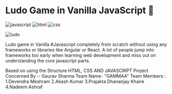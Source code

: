 # Ludo Game in Vanilla JavaScript 🚀

![javascript](https://img.shields.io/badge/JavaScript-F7DF1E?style=for-the-badge&logo=javascript&logoColor=black) ![html](https://img.shields.io/badge/HTML5-E34F26?style=for-the-badge&logo=html5&logoColor=white) ![css](https://img.shields.io/badge/CSS-239120?&style=for-the-badge&logo=css3&logoColor=white)


![ludo](https://github.com/triggerdeva/ludo-js/blob/master/ludo/ludo-bg.jpg?raw=true)

Ludo game in Vanilla #Javascript  completely from scratch without using any frameworks or libraries like Angular or React. A lot of people jump into frameworks too early when learning web development and miss out on understanding the core javascript parts.

Based on using the Structure HTML, CSS AND JAVASCRIPT
Project Concerned By :- Gaurav Sharma
Team Name- "GAMMAA"
Team Members :
1.Devendra Meshram
2.Akash Kumar
3.Prajakta Dhananjay Khaire
4.Nadeem Ashraf
